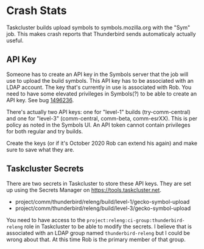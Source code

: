 Crash Stats
===========

Taskcluster builds upload symbols to symbols.mozilla.org with the "Sym" job. This makes crash reports that Thunderbird sends automaticaly actually useful.

## API Key

Someone has to create an API key in the Symbols server that the job will use to upload the build symbols. This API key has to be associated with an LDAP account. The key that's currently in use is associated with Rob. You need to have some elevated privileges in Symbols(?) to be able to create an API key. See bug [1496236](http://bugzil.la/1496236).

There's actually two API keys: one for "level-1" builds (try-comm-central) and one for "level-3" (comm-central, comm-beta, comm-esrXX). This is per policy as noted in the Symbols UI. An API token cannot contain privileges for both regular and try builds.

Create the keys (or if it's October 2020 Rob can extend his again) and make sure to save what they are.

## Taskcluster Secrets

There are two secrets in Taskcluster to store these API keys. They are set up using the Secrets Manager on https://tools.taskcluster.net.

* project/comm/thunderbird/releng/build/level-1/gecko-symbol-upload
* project/comm/thunderbird/releng/build/level-3/gecko-symbol-upload

You need to have access to the `project:releng:ci-group:thunderbird-releng` role in Taskcluster to be able to modify the secrets. I believe that is associated with an LDAP group named `thunderbird-releng` but I could be wrong about that. At this time Rob is the primary member of that group.
